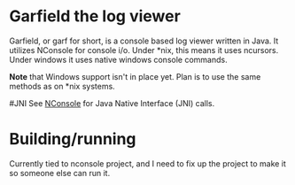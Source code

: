 # Garfield the log viewer
Garfield, or garf for short, is a console based log viewer written in Java. It utilizes NConsole for console i/o. Under *nix, this means it uses ncursors. Under windows it uses native windows console commands.

**Note** that Windows support isn't in place yet. Plan is to use the same methods as on *nix systems. 

#JNI
See [NConsole](https://github.com/abathur8bit/nconsole) for Java Native Interface (JNI) calls.

# Building/running
Currently tied to nconsole project, and I need to fix up the project to make it so someone else can run it. 
